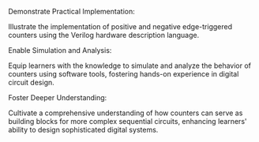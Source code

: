 Demonstrate Practical Implementation:

Illustrate the implementation of positive and negative edge-triggered counters using the Verilog hardware description language.

Enable Simulation and Analysis:

Equip learners with the knowledge to simulate and analyze the behavior of counters using software tools, fostering hands-on experience in digital circuit design.

Foster Deeper Understanding:

Cultivate a comprehensive understanding of how counters can serve as building blocks for more complex sequential circuits, enhancing learners' ability to design sophisticated digital systems.